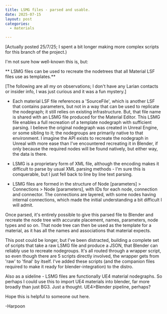 ```yaml
---
title: LSMG files - parsed and usable.
date: 2025-07-15
layout: post
categories:
  - materials

---
```

[Actually posted 25/7/25; I spent a bit longer making more complex scripts for this branch of the project.)

I'm not sure how well-known this is, but:



** LSMG files can be used to recreate the nodetrees that all Material LSF files use as templates.**


[The following are all my on observations; I don't have any Larian contacts or insider info, I was just curious and it was a fun mystery.]

 - Each material LSF file references a 'SourceFile', which is another LSF that contains parameters, but not in a way that can be used to replicate the nodegraph; it still relies on existing infrastructure.
But, that file name is shared with an LSMG file produced for the Material Editor. This LSMG file enables a full recreation of a template nodegraph with sufficient parsing.
I believe the original nodegraph was created in Unreal Engine, or some sibling to it; the nodegroups are primarily native to that environment.
I imagine the API exists to recreate the nodegraph in Unreal with more ease than I've encountered recreating it in Blender, if only because the required nodes will be found natively, but either way, the data is there.

- LSMG is a proprietary form of XML file, although the encoding makes it difficult to parse by usual XML parsing methods - I'm sure this is conquerable, but I just fell back to line by line text parsing.

- LSMG files are formed in the structure of Node [parameters] > Connections > Node [parameters], with IDs for each node, connection and connector.
The connections are layered, with some nodes having internal connections, which made the initial understanding a bit difficult I will admit.

Once parsed, it's entirely possible to give this parsed file to Blender and recreate the node tree with accurate placement, names, parameters, node types and so on.
That node tree can then be used as the template for a material, as it has all the names and associations that material expects.

This post could be longer, but I've been distracted, building a complete set of scripts that take a raw LSMG file and produce a JSON, that Blender can reliably use to recreate nodegroups.
It's all routed through a wrapper script, so even though there are 5 scripts directly involved, the wrapper gets from 'raw' to 'final' by itself. I've added these scripts (and the companion files required to make it ready for blender-integration) to the distro.

Also as a sideline - LSMG files are functionally UE4 material nodegraphs. So perhaps I could use this to import UE4 materials into blender, far more broadly than just BG3.  Just a thought. UE4>Blender pipeline, perhaps?

Hope this is helpful to someone out here.

-Harpoon

